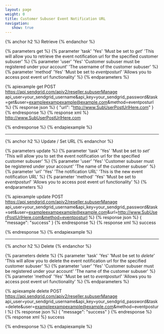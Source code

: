 ```yaml
---
layout: page
weight: 0
title: Customer Subuser Event Notification URL
navigation:
   show: true
---
```


{% anchor h2 %}
Retrieve 
{% endanchor %}

{% parameters get %}
 {% parameter 'task' 'Yes' 'Must be set to <em>get</em>' 'This will allow you to retrieve the event notification url for the specified customer subuser' %}
 {% parameter 'user' 'Yes' 'Customer subuser must be registered under your account' 'The username of the customer subuser' %}
 {% parameter 'method' 'Yes' 'Must be set to <em>eventposturl</em>' 'Allows you to access post event url functionality' %}
{% endparameters %}


{% apiexample get POST https://api.sendgrid.com/apiv2/reseller.subuserManage api_user=your_sendgrid_username&api_key=your_sendgrid_password&task=get&user=exampleexampexample@example.com&method=eventposturl %}
  {% response json %}
{
  "url": "http://www.SubUserPostUrlHere.com"
}
  {% endresponse %}
  {% response xml %}
<url>http://www.SubUserPostUrlHere.com</url>

  {% endresponse %}
{% endapiexample %}

* * * * *

{% anchor h2 %}
Update / Set URL 
{% endanchor %}

{% parameters update %}
 {% parameter 'task' 'Yes' 'Must be set to <em>set</em>' 'This will allow you to set the event notification url for the specified customer subuser' %}
 {% parameter 'user' 'Yes' 'Customer subuser must be registered under your account' 'The name of the customer subuser' %}
 {% parameter 'url' 'Yes' 'The notification URL' 'This is the new event notification URL' %}
 {% parameter 'method' 'Yes' 'Must be set to <em>eventposturl</em>' 'Allows you to access post event url functionality' %}
{% endparameters %}


{% apiexample update POST https://api.sendgrid.com/apiv2/reseller.subuserManage api_user=your_sendgrid_username&api_key=your_sendgrid_password&task=set&user=exampleexampexample@example.com&url=http://www.SubUserPostUrlHere.com&method=eventposturl %}
  {% response json %}
{
  "message": "success"
}
  {% endresponse %}
  {% response xml %}
<result>
   <message>success</message>
</result>

  {% endresponse %}
{% endapiexample %}

* * * * *

{% anchor h2 %}
Delete 
{% endanchor %}

{% parameters delete %}
 {% parameter 'task' 'Yes' 'Must be set to <em>delete</em>' 'This will allow you to delete the event notification url for the specified customer subuser' %}
 {% parameter 'user' 'Yes' 'Customer subuser must be registered under your account' 'The name of the customer subuser' %}
 {% parameter 'method' 'Yes' 'Must be set to <em>eventposturl</em>' 'Allows you to access post event url functionality' %}
{% endparameters %}


{% apiexample delete POST https://api.sendgrid.com/apiv2/reseller.subuserManage api_user=your_sendgrid_username&api_key=your_sendgrid_password&task=delete&user=exampleexampexample@example.com&method=eventposturl %}
  {% response json %}
{
  "message": "success"
}
  {% endresponse %}
  {% response xml %}
<result>
   <message>success</message>
</result>

  {% endresponse %}
{% endapiexample %}
